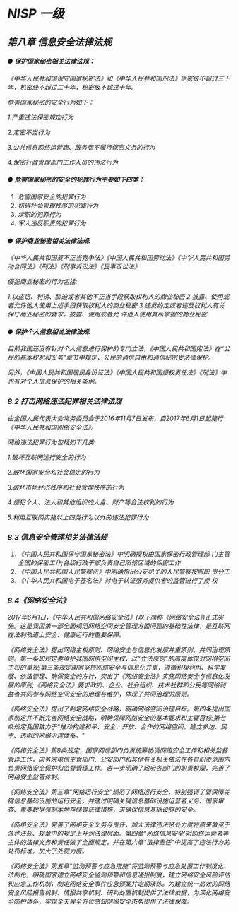# *NISP 一级*

## *第八章 信息安全法律法规*

#### *● 保护国家秘密相关法律法规：*

*《中华人民共和国保守国家秘密法》和《中华人民共和国刑法》绝密级不超过三十年，机密级不超过二十年，秘密级不超过十年。*

*危害国家秘密的安全行为如下：*

*1.严重违法保密规定行为*

*2.定密不当行为*

*3.公共信息网络运营商、服务商不履行保密义务的行为*

*4.保密行政管理部门工作人员的违法行为*

#### *● 危害国家秘密的安全的犯罪行为主要如下四类：*

1. *危害国家安全的犯罪行为*
2. *妨碍社会管理秩序的犯罪行为*
3. *渎职的犯罪行为*
4. *军人违反职责的犯罪行为*

#### *● 保护商业秘密相关法律法规:*

*《中华人民共和国反不正当竞争法》《中国人民共和国劳动法》《中华人民共和国劳动合同法》《刑法》《刑事诉讼法》《民事诉讼法》*

*侵犯商业秘密的行为包括:*

*1.以盗窃、利诱、胁迫或者其他不正当手段获取权利人的商业秘密*
*2.披露、使用或者允许他人使用上述手段获取权利人的商业秘密*
*3.违反约定或者违反权利人有关保守商业秘密的要求，披露、使用或者允*
       *许他人使用其所掌握的商业秘密*

#### *● 保护个人信息相关法律法规:*

*目前我国还没有针对个人信息进行保护的专门立法，《中国人民共和国宪法》在“公民的基本权利和义务”章节中规定，公民的通信自由和通信秘密受法律保护。*

*另外，《中国人民共和国居民身份证法》《中国人民共和国侵权责任法》《刑法》中也有对个人信息保护的相关条例。*

### *8.2 打击网络违法犯罪相关法律法规*

*由全国人民代表大会常务委员会于2016年11月7日发布，自2017年6月1日起施行《中华人民共和国网络安全法》。*

*网络违法犯罪行为包括如下几类:*

*1.破坏互联网运行安全的行为*

*2.破坏国家安全和社会稳定的行为*

*3.破坏市场经济秩序和社会管理秩序的行为*

*4.侵犯个人、法人和其他组织的人身、财产等合法权利的行为*

*5.利用互联网实施以上四类行为以外的违法犯罪行为*



### *8.3 信息安全管理相关法律法规*

1. *《中国人民共和国保守国家秘密法》中明确授权由国家保密行政管理部*
   *门主管全国的保密工作;各级行政干部负责自己所辖区域的保密工作*
2. *《中国人民共和国人民警察法》中明确指出公安机关的人民警察按照职*
   *责分工*
3. *《中华人民共和国电子签名法》对电子认证服务提供者的监管进行了授*
   *权*



### *8.4《网络安全法》*

*2017年6月1日，《中华人民共和国网络安全法》(以下简称《网络安全法》)正式实施。这是我国第一部全面规范网络空间安全管理方面问题的基础性法律，是互联网在法制轨道上安全、健康运行的重要保障。*

*《网络安全法》提出网络主权原则、网络安全与信息化发展并重原则、共同治理原则。第一条即规定要维护我国网络空间主权，以“立法原则”的高度体现对网络空间主权的重视;第三条规定国家坚持网络安全与信息化并重，遵循积极利用、科学发展、依法管理、确保安全的方针，突出了《网络安全法》实施网络安全与信息化发展的原则;《网络安全法》要求政府、企业、社会组织、技术社群和公民等网络利益者共同参与网络空间安全的治理与维护，体现了共同治理的原则。*

*《网络安全法》提出了制定网络安全战略，明确网络空间治理目标。第四条提出国家制定并不断完善网络安全战略，明确保障网络安全的基本要求和主要目标;第七条规定我国致力于“推动构建和平、安全、开放、合作的网络空间，建立多边、民主、透明的网络治理体系。"*

*《网络安全法》第8条规定，国家网信部门负责统筹协调网络安全工作和相关监督管理工作，国务院电信主管部门、公安部门和其他有关机关依法在各自职责范围内负责网络安全保护和监督管理工作。进一步明确了政府各部门的职责权限，完善了网络安全监管体制。*

*《网络安全法》第三章“网络运行安全”规范了网络运行安全，特别强调了要保障关键信息基础设施的运行安全，并通过明确关键信息基础设施运营者义务、国家审查、重要数据强制本地存储等法律措施，来确保信息基础设施的安全。*

*《网络安全法》完善了网络安全义务与责任，加大法律违法惩处力度将原来散见于各种法规、规章中的规定上升到法律层面。第四章“网络信息安全’对网络运营者等主体的法律义务和责任做了全面规定，并在第六章“法律责任”中提高了违法行为的处罚标准，加大了处罚力度。*

*《网络安全法》第五章“监测预警与应急措施”将监测预警与应急处置工作制度化、法制化，明确国家建立网络安全监测预警和信息通报制度，建立网络安全风险评估和应急工作机制，制定网络安全事件应急预案并定期演练。为建立统一高效的网络安全风险报告机制、情报共享机制、研判处置机制提供了法律依据，为深化网络安全防护体系，实现全天候全方位感知网络安全态势提供了法律保障。*